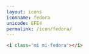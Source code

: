 ```yaml
---
layout: icons
iconname: fedora
unicode: EFE4
permalink: /icon/fedora/
---
```


``` html
<i class="mi mi-fedora"></i>
```
